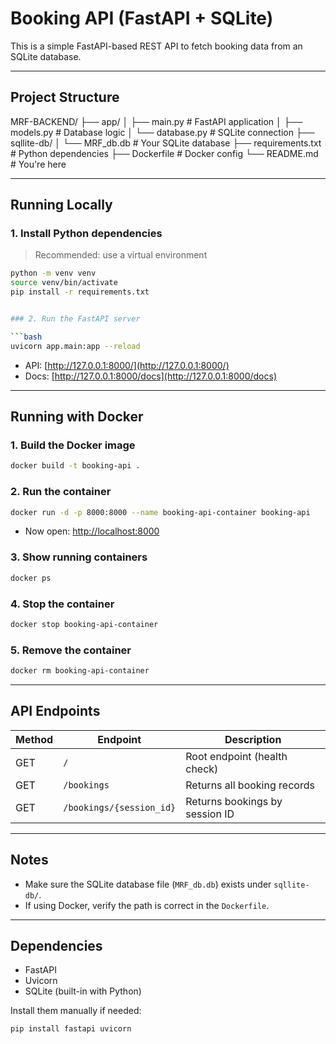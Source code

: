 # Booking API (FastAPI + SQLite)

This is a simple FastAPI-based REST API to fetch booking data from an SQLite database.

---

## Project Structure

MRF-BACKEND/
├── app/
│ ├── main.py # FastAPI application
│ ├── models.py # Database logic
│ └── database.py # SQLite connection
├── sqllite-db/
│ └── MRF_db.db # Your SQLite database
├── requirements.txt # Python dependencies
├── Dockerfile # Docker config
└── README.md # You're here


---

## Running Locally

### 1. Install Python dependencies

> Recommended: use a virtual environment

```bash
python -m venv venv
source venv/bin/activate
pip install -r requirements.txt


### 2. Run the FastAPI server 

```bash
uvicorn app.main:app --reload
```

* API: [http://127.0.0.1:8000/](http://127.0.0.1:8000/)
* Docs: [http://127.0.0.1:8000/docs](http://127.0.0.1:8000/docs)

---

## Running with Docker

### 1. Build the Docker image

```bash
docker build -t booking-api .
```

### 2. Run the container

```bash
docker run -d -p 8000:8000 --name booking-api-container booking-api
```

* Now open: [http://localhost:8000](http://localhost:8000)

### 3. Show running containers

```bash
docker ps
```

### 4. Stop the container

```bash
docker stop booking-api-container
```

### 5. Remove the container

```bash
docker rm booking-api-container
```

---

## API Endpoints

| Method | Endpoint                 | Description                    |
| ------ | ------------------------ | ------------------------------ |
| GET    | `/`                      | Root endpoint (health check)   |
| GET    | `/bookings`              | Returns all booking records    |
| GET    | `/bookings/{session_id}` | Returns bookings by session ID |

---

## Notes

* Make sure the SQLite database file (`MRF_db.db`) exists under `sqllite-db/`.
* If using Docker, verify the path is correct in the `Dockerfile`.

---

## Dependencies

* FastAPI
* Uvicorn
* SQLite (built-in with Python)

Install them manually if needed:

```bash
pip install fastapi uvicorn
```
